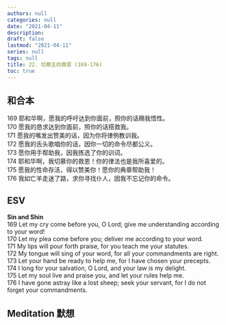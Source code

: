```yaml
---
authors: null
categories: null
date: "2021-04-11"
description: 
draft: false
lastmod: "2021-04-11"
series: null
tags: null
title: 22. 切慕主的救恩 (169-176)
toc: true
---
```


## 和合本

169 耶和华啊，愿我的呼吁达到你面前，照你的话赐我悟性。  
170 愿我的恳求达到你面前，照你的话搭救我。  
171 愿我的嘴发出赞美的话，因为你将律例教训我。  
172 愿我的舌头歌唱你的话，因你一切的命令尽都公义。  
173 愿你用手帮助我，因我拣选了你的训词。  
174 耶和华啊，我切慕你的救恩！你的律法也是我所喜爱的。  
175 愿我的性命存活，得以赞美你！愿你的典章帮助我！  
176 我如亡羊走迷了路，求你寻找仆人，因我不忘记你的命令。  


## ESV  
**Sin and Shin**  
169 Let my cry come before you, O Lord; give me understanding according to your word!  
170 Let my plea come before you; deliver me according to your word.  
171 My lips will pour forth praise, for you teach me your statutes.  
172 My tongue will sing of your word, for all your commandments are right.  
173 Let your hand be ready to help me, for I have chosen your precepts.  
174 I long for your salvation, O Lord, and your law is my delight.  
175 Let my soul live and praise you, and let your rules help me.  
176 I have gone astray like a lost sheep; seek your servant, for I do not forget your commandments.  


## Meditation 默想

